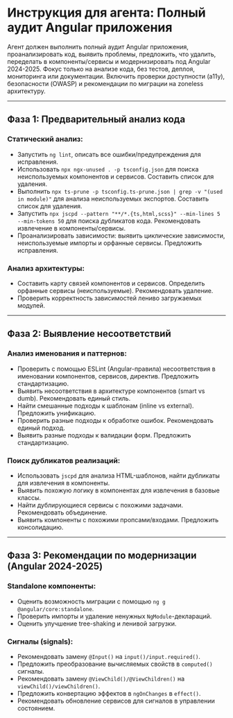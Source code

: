 # Инструкция для агента: Полный аудит Angular приложения

Агент должен выполнить полный аудит Angular приложения, проанализировать код, выявить проблемы, предложить, что удалить, переделать в компоненты/сервисы и модернизировать под Angular 2024-2025. Фокус только на анализе кода, без тестов, деплоя, мониторинга или документации. Включить проверки доступности (a11y), безопасности (OWASP) и рекомендации по миграции на zoneless архитектуру.

---

## Фаза 1: Предварительный анализ кода

### Статический анализ:
- Запустить `ng lint`, описать все ошибки/предупреждения для исправления.  
- Использовать `npx ngx-unused . -p tsconfig.json` для поиска неиспользуемых компонентов и сервисов. Составить список для удаления.  
- Выполнить `npx ts-prune -p tsconfig.ts-prune.json | grep -v "(used in module)"` для анализа неиспользуемых экспортов. Составить список для удаления.  
- Запустить `npx jscpd --pattern "**/*.{ts,html,scss}" --min-lines 5 --min-tokens 50` для поиска дубликатов кода. Рекомендовать извлечение в компоненты/сервисы.  
- Проанализировать зависимости: выявить циклические зависимости, неиспользуемые импорты и орфанные сервисы. Предложить исправления.  

### Анализ архитектуры:
- Составить карту связей компонентов и сервисов. Определить орфанные сервисы (неиспользуемые). Рекомендовать удаление.  
- Проверить корректность зависимостей лениво загружаемых модулей.  

---

## Фаза 2: Выявление несоответствий

### Анализ именования и паттернов:
- Проверить с помощью ESLint (Angular-правила) несоответствия в именовании компонентов, сервисов, директив. Предложить стандартизацию.  
- Выявить несоответствия в архитектуре компонентов (smart vs dumb). Рекомендовать единый стиль.  
- Найти смешанные подходы к шаблонам (inline vs external). Предложить унификацию.  
- Проверить разные подходы к обработке ошибок. Рекомендовать единый подход.  
- Выявить разные подходы к валидации форм. Предложить стандартизацию.  

### Поиск дубликатов реализаций:
- Использовать `jscpd` для анализа HTML-шаблонов, найти дубликаты для извлечения в компоненты.  
- Выявить похожую логику в компонентах для извлечения в базовые классы.  
- Найти дублирующиеся сервисы с похожими задачами. Рекомендовать объединение.  
- Выявить компоненты с похожими пропсами/входами. Предложить консолидацию.  

---

## Фаза 3: Рекомендации по модернизации (Angular 2024-2025)

### Standalone компоненты:
- Оценить возможность миграции с помощью `ng g @angular/core:standalone`.  
- Проверить импорты и удаление ненужных `NgModule`-деклараций.  
- Оценить улучшение tree-shaking и ленивой загрузки.  

### Сигналы (signals):
- Рекомендовать замену `@Input()` на `input()/input.required()`.  
- Предложить преобразование вычисляемых свойств в `computed()` сигналы.  
- Рекомендовать замену `@ViewChild()/@ViewChildren()` на `viewChild()/viewChildren()`.  
- Предложить конвертацию эффектов в `ngOnChanges` в `effect()`.  
- Рекомендовать обновление сервисов для сигналов в управлении состоянием.  

